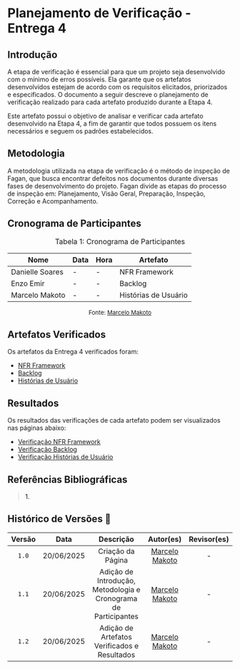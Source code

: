 # Planejamento de Verificação - Entrega 4

## Introdução

A etapa de verificação é essencial para que um projeto seja desenvolvido com o mínimo de erros possíveis. Ela garante que os artefatos desenvolvidos estejam de acordo com os requisitos elicitados, priorizados e especificados. O documento a seguir descreve o planejamento de verificação realizado para cada artefato produzido durante a Etapa 4.

Este artefato possui o objetivo de analisar e verificar cada artefato desenvolvido na Etapa 4, a fim de garantir que todos possuem os itens necessários e seguem os padrões estabelecidos.

## Metodologia

A metodologia utilizada na etapa de verificação é o método de inspeção de Fagan, que busca encontrar defeitos nos documentos durante diversas fases de desenvolvimento do projeto. Fagan divide as etapas do processo de inspeção em: Planejamento, Visão Geral, Preparação, Inspeção, Correção e Acompanhamento.

## Cronograma de Participantes

<font size="3"><p style="text-align: center">Tabela 1: Cronograma de Participantes</p></font>

<div align="center">

<table>
  <thead>
    <tr>
      <th>Nome</th>
      <th>Data</th>
      <th>Hora</th>
      <th>Artefato</th>
    </tr>
  </thead>
  <tbody>
    <tr>
      <td> Danielle Soares </td>
      <td> - </td>
      <td> - </td>
      <td> NFR Framework </td>
    </tr>
    <tr>
      <td> Enzo Emir </td>
      <td> - </td>
      <td> - </td>
      <td> Backlog </td>
    </tr>
    <tr>
      <td> Marcelo Makoto </td>
      <td> - </td>
      <td> - </td>
      <td> Histórias de Usuário </td>
    </tr>
  </tbody>
</table>

</div>

<font size="2"><p style="text-align: center">Fonte: [Marcelo Makoto](https://github.com/MM4k) </p></font>

## Artefatos Verificados

Os artefatos da Entrega 4 verificados foram:
- <a href = https://requisitos-de-software.github.io/2025.1-FGTS/Modelagem-II/NFR-Framework/>NFR Framework</a>
- <a href = https://requisitos-de-software.github.io/2025.1-FGTS/Modelagem-II/Product-Backlog/>Backlog</a>
- <a href = https://requisitos-de-software.github.io/2025.1-FGTS/Modelagem-II/Historias-De-Usuario/>Histórias de Usuário</a>

## Resultados

Os resultados das verificações de cada artefato podem ser visualizados nas páginas abaixo:
- <a href = https://requisitos-de-software.github.io/2025.1-FGTS/Verificacao/Grupo/Entrega-4/verificacao-nfr-framework/>Verificação NFR Framework</a>
- <a href = https://requisitos-de-software.github.io/2025.1-FGTS/Verificacao/Grupo/Entrega-4/verificacao-backlog/>Verificação Backlog</a>
- <a href = https://requisitos-de-software.github.io/2025.1-FGTS/Verificacao/Grupo/Entrega-4/verificacao-historias-de-usuario/>Verificação Histórias de Usuário</a>

## Referências Bibliográficas

> <a id="REF1">1.</a> 

## Histórico de Versões 📅

| Versão | Data | Descrição | Autor(es) | Revisor(es) |
| :-: | :-: | :-: | :-: | :-: |
| `1.0` | 20/06/2025 | Criação da Página | [Marcelo Makoto](https://github.com/MM4k) | - |
| `1.1` | 20/06/2025 | Adição de Introdução, Metodologia e Cronograma de Participantes | [Marcelo Makoto](https://github.com/MM4k) | - |
| `1.2` | 20/06/2025 | Adição de Artefatos Verificados e Resultados | [Marcelo Makoto](https://github.com/MM4k) | - |